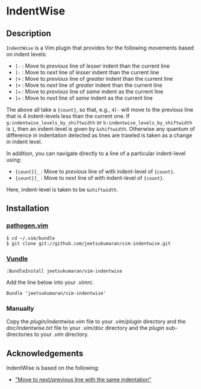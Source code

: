 # IndentWise

## Description

`IndentWise` is a Vim plugin that provides for the following movements based on indent levels:

- `[-`  : Move to *previous* line of *lesser* indent than the current line
- `]-`  : Move to *next* line of *lesser* indent than the current line
- `[+`  : Move to *previous* line of *greater* indent than the current line
- `]+`  : Move to *next* line of *greater* indent than the current line
- `[=`  : Move to *previous* line of *same* indent as the current line
- `]=`  : Move to *next* line of *same* indent as the current line

The above all take a `{count}`, so that, e.g., ``4[-`` will move to the
previous line that is 4 indent-levels less than the current one. If
``g:indentwise_levels_by_shiftwidth`` or ``b:indentwise_levels_by_shiftwidth``
is ``1``, then an indent-level is given by ``&shiftwidth``. Otherwise any
quantum of difference in indentation detected as lines are trawled is taken as
a change in indent level.

In addition, you can navigate directly to a line of a particular indent-level using:

- `{count}[_`  : Move to *previous* line of with indent-level of `{count}`.
- `{count}]_`  : Move to *next* line of with indent-level of `{count}`.

Here, indent-level is taken to be ``&shiftwidth``.

## Installation

### [pathogen.vim](https://github.com/tpope/vim-pathogen)

    $ cd ~/.vim/bundle
    $ git clone git://github.com/jeetsukumaran/vim-indentwise.git


### [Vundle](https://github.com/gmarik/vundle.git)

    :BundleInstall jeetsukumaran/vim-indentwise

Add the line below into your _.vimrc_.

    Bundle 'jeetsukumaran/vim-indentwise'

### Manually

Copy the _plugin/indentwise.vim_ file to your _.vim/plugin_ directory and the
_doc/indentwise.txt_ file to your _.vim/doc_ directory and the _plugin_
sub-directories to your _.vim_ directory.


## Acknowledgements

IndentWise is based on the following:

-   ["Move to next/previous line with the same indentation"](http://vim.wikia.com/wiki/Move_to_next/previous_line_with_same_indentation)
